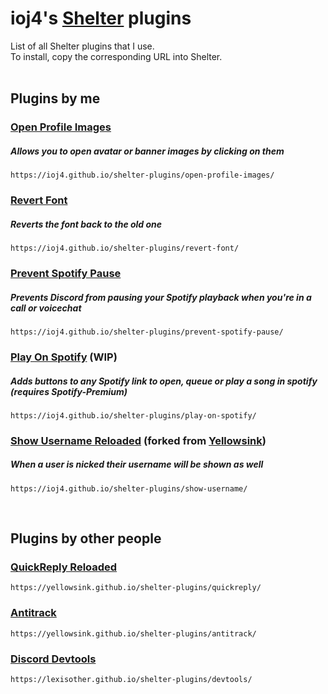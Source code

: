 # ioj4's [Shelter](https://github.com/uwu/shelter) plugins

List of all Shelter plugins that I use.<br>
To install, copy the corresponding URL into Shelter.<br><br>

## Plugins by me

### [Open Profile Images](plugins/revert-font/)
##### Allows you to open avatar or banner images by clicking on them
```
https://ioj4.github.io/shelter-plugins/open-profile-images/
```

### [Revert Font](plugins/revert-font/)
##### Reverts the font back to the old one
```
https://ioj4.github.io/shelter-plugins/revert-font/
```

### [Prevent Spotify Pause](plugins/prevent-spotify-pause/)
##### Prevents Discord from pausing your Spotify playback when you're in a call or voicechat
```
https://ioj4.github.io/shelter-plugins/prevent-spotify-pause/
```

### [Play On Spotify](plugins/play-on-spotify/) (WIP)
##### Adds buttons to any Spotify link to open, queue or play a song in spotify (requires Spotify-Premium)
```
https://ioj4.github.io/shelter-plugins/play-on-spotify/
```


### [Show Username Reloaded](plugins/show-username/) (forked from [Yellowsink](https://github.com/yellowsink/shelter-plugins))
##### When a user is nicked their username will be shown as well
```
https://ioj4.github.io/shelter-plugins/show-username/
```

<br>

## Plugins by other people

### [QuickReply Reloaded](https://github.com/yellowsink/shelter-plugins/tree/master/plugins/quickreply/)
```
https://yellowsink.github.io/shelter-plugins/quickreply/
```

### [Antitrack](https://github.com/yellowsink/shelter-plugins/tree/master/plugins/antitrack/)
```
https://yellowsink.github.io/shelter-plugins/antitrack/
```

### [Discord Devtools](https://github.com/lexisother/shelter-plugins/tree/master/plugins/devtools)
```
https://lexisother.github.io/shelter-plugins/devtools/
```
